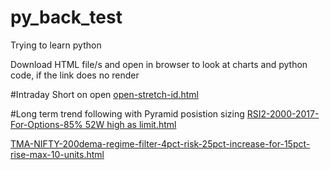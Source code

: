 # py_back_test
Trying to learn python

Download HTML file/s and open in browser to look at charts and python code, if the link does no render

#Intraday Short on open
[open-stretch-id.html](https://htmlpreview.github.io/?https://raw.githubusercontent.com/Nagarajran/py_back_test/master/open-stretch-id.html)



#Long term trend following with Pyramid posistion sizing
[RSI2-2000-2017-For-Options-85% 52W high as limit.html](https://htmlpreview.github.io/?https://raw.githubusercontent.com/Nagarajran/py_back_test/master/RSI2-2000-2017-For-Options-85%25%2052W%20high%20as%20limit.html)

[TMA-NIFTY-200dema-regime-filter-4pct-risk-25pct-increase-for-15pct-rise-max-10-units.html](https://htmlpreview.github.io/?https://raw.githubusercontent.com/Nagarajran/py_back_test/master/TMA-NIFTY-200dema-regime-filter-4pct-risk-25pct-increase-for-15pct-rise-max-10-units.html)
